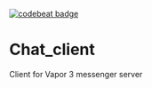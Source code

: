 [![codebeat badge](https://codebeat.co/badges/49d4e516-2120-4e86-912d-5722cfeb3128)](https://codebeat.co/projects/github-com-emvakar-chat_client-master)

# Chat_client
Client for Vapor 3 messenger server
